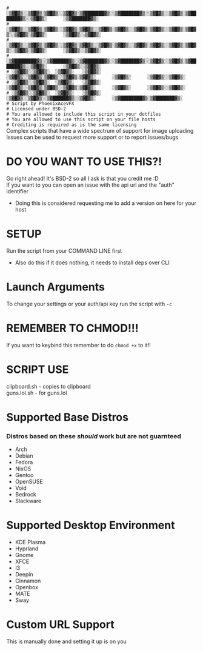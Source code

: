 `# ░▒▓█▓▒░░▒▓█▓▒░▒▓█▓▒░░▒▓█▓▒░▒▓███████▓▒░░▒▓███████▓▒░░▒▓█▓▒░░▒▓█▓▒░▒▓███████▓▒░░▒▓█▓▒░      ░▒▓███████▓▒░  `  
`# ░▒▓█▓▒░░▒▓█▓▒░▒▓█▓▒░░▒▓█▓▒░▒▓█▓▒░░▒▓█▓▒░▒▓█▓▒░░▒▓█▓▒░▒▓█▓▒░░▒▓█▓▒░▒▓█▓▒░░▒▓█▓▒░▒▓█▓▒░      ░▒▓█▓▒░░▒▓█▓▒░ `  
`# ░▒▓█▓▒░░▒▓█▓▒░▒▓█▓▒░░▒▓█▓▒░▒▓█▓▒░░▒▓█▓▒░▒▓█▓▒░░▒▓█▓▒░▒▓█▓▒░░▒▓█▓▒░▒▓█▓▒░░▒▓█▓▒░▒▓█▓▒░      ░▒▓█▓▒░░▒▓█▓▒░ `  
`# ░▒▓████████▓▒░░▒▓██████▓▒░░▒▓███████▓▒░░▒▓███████▓▒░░▒▓█▓▒░░▒▓█▓▒░▒▓███████▓▒░░▒▓█▓▒░      ░▒▓█▓▒░░▒▓█▓▒░ `  
`# ░▒▓█▓▒░░▒▓█▓▒░  ░▒▓█▓▒░   ░▒▓█▓▒░      ░▒▓█▓▒░░▒▓█▓▒░▒▓█▓▒░░▒▓█▓▒░▒▓█▓▒░      ░▒▓█▓▒░      ░▒▓█▓▒░░▒▓█▓▒░ `  
`# ░▒▓█▓▒░░▒▓█▓▒░  ░▒▓█▓▒░   ░▒▓█▓▒░      ░▒▓█▓▒░░▒▓█▓▒░▒▓█▓▒░░▒▓█▓▒░▒▓█▓▒░      ░▒▓█▓▒░      ░▒▓█▓▒░░▒▓█▓▒░ `  
`# ░▒▓█▓▒░░▒▓█▓▒░  ░▒▓█▓▒░   ░▒▓█▓▒░      ░▒▓█▓▒░░▒▓█▓▒░░▒▓██████▓▒░░▒▓█▓▒░      ░▒▓████████▓▒░▒▓███████▓▒░  `  
`# Script by PhoenixAceVFX`  
`# Licensed under BSD-2`  
`# You are allowed to include this script in your dotfiles`  
`# You are allowed to use this script on your file hosts`  
`# Crediting is required as is the same licensing`  
Complex scripts that have a wide spectrum of support for image uploading  
Issues can be used to request more support or to report issues/bugs  

# DO YOU WANT TO USE THIS?!  
Go right ahead! It's BSD-2 so all I ask is that you credit me :D  
If you want to you can open an issue with the api url and the "auth" identifier  
- Doing this is considered requesting me to add a version on here for your host  

# SETUP  
Run the script from your COMMAND LINE first  
- Also do this if it does nothing, it needs to install deps over CLI  

# Launch Arguments  
To change your settings or your auth/api key run the script with `-c`  

# REMEMBER TO CHMOD!!!  
If you want to keybind this remember to do `chmod +x` to it!!  

# SCRIPT USE  
clipboard.sh - copies to clipboard  
guns.lol.sh - for guns.lol  

# Supported Base Distros  
### Distros based on these *should* work but are not guarnteed
- Arch
- Debian
- Fedora
- NixOS
- Gentoo
- OpenSUSE
- Void
- Bedrock
- Slackware

# Supported Desktop Environment  
- KDE Plasma  
- Hyprland  
- Gnome  
- XFCE  
- I3
- Deepin
- Cinnamon
- Openbox
- MATE
- Sway

# Custom URL Support  
This is manually done and setting it up is on you  
